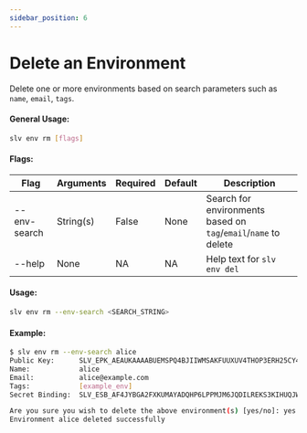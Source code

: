 ```yaml
---
sidebar_position: 6
---
```

# Delete an Environment

Delete one or more environments based on search parameters such as `name`, `email`, `tags`.

#### General Usage:
```bash
slv env rm [flags]
```

#### Flags:
| Flag | Arguments | Required | Default | Description |
| -- | -- | -- | -- | -- |
| --env-search | String(s) | False | None | Search for environments based on `tag`/`email`/`name` to delete |
| --help | None | NA | NA| Help text for `slv env del` |

#### Usage:
```bash
slv env rm --env-search <SEARCH_STRING>
```
#### Example:
```bash
$ slv env rm --env-search alice
Public Key:      SLV_EPK_AEAUKAAAABUEMSPQ4BJIIWMSAKFUUXUV4THOP3ERH25CY4HR54W25HUJQR6XK
Name:            alice
Email:           alice@example.com
Tags:            [example_env]
Secret Binding:  SLV_ESB_AF4JYBGA2FXKUMAYADQHP6LPPMJM6JQDILREKS3KIHUQJWRZZKO5FQKCM4FHIRGR7DXPWHRQIACMHSNZVOOTJ7EDBGRAOODHEABHYIYY5O4Q23WD7TOZWSKIF66XVPZPLNXNTHJVNLVG3DH4N3237LZ7QMOJLGKSHHS6F7JQKOWCW3QLCYXLDYBBZFJ5ZRGVCEXXZVZYLR2ER33X3JLNJNHYICODVMPQ5VREN5GDSLSDLENJ6PUMFXKHZ5EHGOIGIT4TEW6LOYW6XMYR452BRPZSKKXLM5ZT7KHAVL64LPKNK45R3HAPH6IXAAAP772O3VBWC

Are you sure you wish to delete the above environment(s) [yes/no]: yes
Environment alice deleted successfully
```
